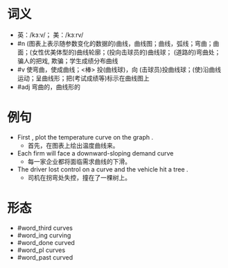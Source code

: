 # 词义
- 英：/kɜːv/； 美：/kɜːrv/
- #n  (图表上表示随参数变化的数据的)曲线，曲线图；曲线，弧线；弯曲；曲面；(女性优美体型的)曲线轮廓；(投向击球员的)曲线球； (道路的)弯曲处；骗人的把戏, 欺骗；学生成绩分布曲线
- #v 使弯曲，使成曲线；<棒> 投(曲线球)，向 (击球员)投曲线球；(使)沿曲线运动；呈曲线形；把(考试成绩等)标示在曲线图上
- #adj 弯曲的，曲线形的
# 例句
- First , plot the temperature curve on the graph .
	- 首先，在图表上绘出温度曲线来。
- Each firm will face a downward-sloping demand curve
	- 每一家企业都将面临需求曲线的下滑。
- The driver lost control on a curve and the vehicle hit a tree .
	- 司机在拐弯处失控，撞在了一棵树上。
# 形态
- #word_third curves
- #word_ing curving
- #word_done curved
- #word_pl curves
- #word_past curved
